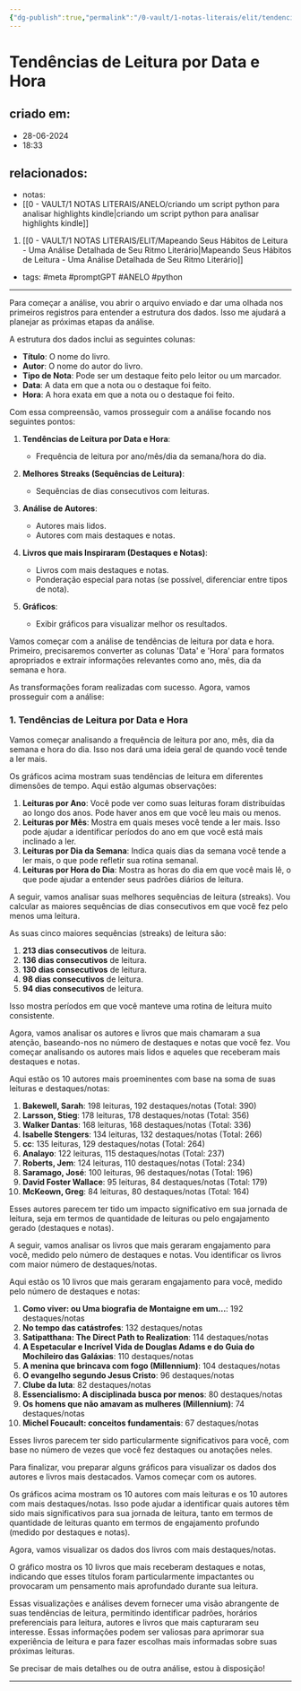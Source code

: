 ```yaml
---
{"dg-publish":true,"permalink":"/0-vault/1-notas-literais/elit/tendencias-de-leitura-por-data-e-hora/","tags":["meta","promptGPT","ANELO","python"],"dgHomeLink":true,"dgShowLocalGraph":true,"dgShowFileTree":true,"dgEnableSearch":true,"noteIcon":""}
---
```


# Tendências de Leitura por Data e Hora

## criado em: 
- 28-06-2024
- 18:33
## relacionados:
- notas:
- [[0 - VAULT/1 NOTAS LITERAIS/ANELO/criando um script python para analisar highlights kindle\|criando um script python para analisar highlights kindle]]
1. [[0 - VAULT/1 NOTAS LITERAIS/ELIT/Mapeando Seus Hábitos de Leitura - Uma Análise Detalhada de Seu Ritmo Literário\|Mapeando Seus Hábitos de Leitura - Uma Análise Detalhada de Seu Ritmo Literário]]
- tags: #meta #promptGPT #ANELO #python
---
Para começar a análise, vou abrir o arquivo enviado e dar uma olhada nos primeiros registros para entender a estrutura dos dados. Isso me ajudará a planejar as próximas etapas da análise.

A estrutura dos dados inclui as seguintes colunas:

- **Título**: O nome do livro.
- **Autor**: O nome do autor do livro.
- **Tipo de Nota**: Pode ser um destaque feito pelo leitor ou um marcador.
- **Data**: A data em que a nota ou o destaque foi feito.
- **Hora**: A hora exata em que a nota ou o destaque foi feito.

Com essa compreensão, vamos prosseguir com a análise focando nos seguintes pontos:

1. **Tendências de Leitura por Data e Hora**:
    - Frequência de leitura por ano/mês/dia da semana/hora do dia.
    
2. **Melhores Streaks (Sequências de Leitura)**:
    - Sequências de dias consecutivos com leituras.
    
3. **Análise de Autores**:
    - Autores mais lidos.
    - Autores com mais destaques e notas.
    
4. **Livros que mais Inspiraram (Destaques e Notas)**:
    - Livros com mais destaques e notas.
    - Ponderação especial para notas (se possível, diferenciar entre tipos de nota).
    
5. **Gráficos**:
    - Exibir gráficos para visualizar melhor os resultados.

Vamos começar com a análise de tendências de leitura por data e hora. Primeiro, precisaremos converter as colunas 'Data' e 'Hora' para formatos apropriados e extrair informações relevantes como ano, mês, dia da semana e hora.

As transformações foram realizadas com sucesso. Agora, vamos prosseguir com a análise:

### 1. Tendências de Leitura por Data e Hora
Vamos começar analisando a frequência de leitura por ano, mês, dia da semana e hora do dia. Isso nos dará uma ideia geral de quando você tende a ler mais.

Os gráficos acima mostram suas tendências de leitura em diferentes dimensões de tempo. Aqui estão algumas observações:

1. **Leituras por Ano**: Você pode ver como suas leituras foram distribuídas ao longo dos anos. Pode haver anos em que você leu mais ou menos.
2. **Leituras por Mês**: Mostra em quais meses você tende a ler mais. Isso pode ajudar a identificar períodos do ano em que você está mais inclinado a ler.
3. **Leituras por Dia da Semana**: Indica quais dias da semana você tende a ler mais, o que pode refletir sua rotina semanal.
4. **Leituras por Hora do Dia**: Mostra as horas do dia em que você mais lê, o que pode ajudar a entender seus padrões diários de leitura.

A seguir, vamos analisar suas melhores sequências de leitura (streaks). Vou calcular as maiores sequências de dias consecutivos em que você fez pelo menos uma leitura.

As suas cinco maiores sequências (streaks) de leitura são:

1. **213 dias consecutivos** de leitura.
2. **136 dias consecutivos** de leitura.
3. **130 dias consecutivos** de leitura.
4. **98 dias consecutivos** de leitura.
5. **94 dias consecutivos** de leitura.

Isso mostra períodos em que você manteve uma rotina de leitura muito consistente.

Agora, vamos analisar os autores e livros que mais chamaram a sua atenção, baseando-nos no número de destaques e notas que você fez. Vou começar analisando os autores mais lidos e aqueles que receberam mais destaques e notas.

Aqui estão os 10 autores mais proeminentes com base na soma de suas leituras e destaques/notas:

1. **Bakewell, Sarah**: 198 leituras, 192 destaques/notas (Total: 390)
2. **Larsson, Stieg**: 178 leituras, 178 destaques/notas (Total: 356)
3. **Walker Dantas**: 168 leituras, 168 destaques/notas (Total: 336)
4. **Isabelle Stengers**: 134 leituras, 132 destaques/notas (Total: 266)
5. **cc**: 135 leituras, 129 destaques/notas (Total: 264)
6. **Analayo**: 122 leituras, 115 destaques/notas (Total: 237)
7. **Roberts, Jem**: 124 leituras, 110 destaques/notas (Total: 234)
8. **Saramago, José**: 100 leituras, 96 destaques/notas (Total: 196)
9. **David Foster Wallace**: 95 leituras, 84 destaques/notas (Total: 179)
10. **McKeown, Greg**: 84 leituras, 80 destaques/notas (Total: 164)

Esses autores parecem ter tido um impacto significativo em sua jornada de leitura, seja em termos de quantidade de leituras ou pelo engajamento gerado (destaques e notas).

A seguir, vamos analisar os livros que mais geraram engajamento para você, medido pelo número de destaques e notas. Vou identificar os livros com maior número de destaques/notas.

Aqui estão os 10 livros que mais geraram engajamento para você, medido pelo número de destaques e notas:

1. **Como viver: ou Uma biografia de Montaigne em um...**: 192 destaques/notas
2. **No tempo das catástrofes**: 132 destaques/notas
3. **Satipatthana: The Direct Path to Realization**: 114 destaques/notas
4. **A Espetacular e Incrível Vida de Douglas Adams e do Guia do Mochileiro das Galáxias**: 110 destaques/notas
5. **A menina que brincava com fogo (Millennium)**: 104 destaques/notas
6. **O evangelho segundo Jesus Cristo**: 96 destaques/notas
7. **Clube da luta**: 82 destaques/notas
8. **Essencialismo: A disciplinada busca por menos**: 80 destaques/notas
9. **Os homens que não amavam as mulheres (Millennium)**: 74 destaques/notas
10. **Michel Foucault: conceitos fundamentais**: 67 destaques/notas

Esses livros parecem ter sido particularmente significativos para você, com base no número de vezes que você fez destaques ou anotações neles.

Para finalizar, vou preparar alguns gráficos para visualizar os dados dos autores e livros mais destacados. Vamos começar com os autores.

Os gráficos acima mostram os 10 autores com mais leituras e os 10 autores com mais destaques/notas. Isso pode ajudar a identificar quais autores têm sido mais significativos para sua jornada de leitura, tanto em termos de quantidade de leituras quanto em termos de engajamento profundo (medido por destaques e notas).

Agora, vamos visualizar os dados dos livros com mais destaques/notas.

O gráfico mostra os 10 livros que mais receberam destaques e notas, indicando que esses títulos foram particularmente impactantes ou provocaram um pensamento mais aprofundado durante sua leitura.

Essas visualizações e análises devem fornecer uma visão abrangente de suas tendências de leitura, permitindo identificar padrões, horários preferenciais para leitura, autores e livros que mais capturaram seu interesse. Essas informações podem ser valiosas para aprimorar sua experiência de leitura e para fazer escolhas mais informadas sobre suas próximas leituras.

Se precisar de mais detalhes ou de outra análise, estou à disposição!

---

